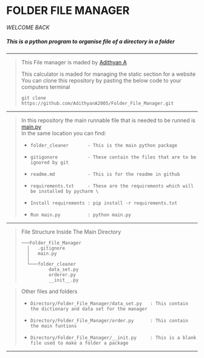 # FOLDER FILE MANAGER
_WELCOME BACK_

##### This is a python program to organise file of a directory in  a folder
---


> This File manager is maded by [Adithyan A](https://github.com/adithyana2005/)
>
> This calculator is maded for managing the static section for a website 
> You can clone this repository by pasting the below code to your computers terminal 
>
> ```git clone https://github.com/AdithyanA2005/Folder_File_Manager.git```

***
> In this repository the main runnable file that is needed to be runned is [main.py](https://github.com/AdithyanA2005/Folder_File_Manager/blob/main/main.py) \
> In the same location you can find:
> *     folder_cleaner       - This is the main python package
> *     gitigonore           - These contain the files that are to be ignored by git
> *     readme.md            - This is for the readme in github
> *     requirements.txt     - These are the requirements which will be installed by pycharm \
> *     Install requirements : pip install -r requirements.txt
> *     Run main.py          : python main.py


***
> File Structure Inside The Main Directory 
> ```
>───Folder_File_Manager
>   │   .gitignore
>   │   main.py
>   │
>   └───folder_cleaner
>           data_set.py
>           orderer.py
>           __init__.py 
> ```

> Other files and folders
>
> *     Directory/Folder_File_Manager/data_set.py   : This contain the dictionary and data set for the manager
> *     Directory/Folder_File_Manager/order.py      : This contain the main funtions
> *     Directory/Folder_File_Manager/__init.py     : This is a blank file used to make a folder a package

***
